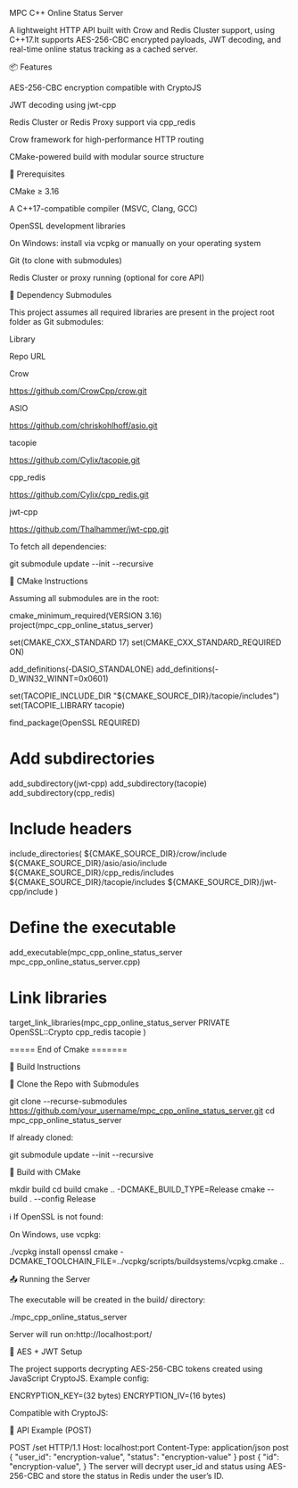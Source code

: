 MPC C++ Online Status Server

A lightweight HTTP API built with Crow and Redis Cluster support, using C++17.It supports AES-256-CBC encrypted payloads, JWT decoding, and real-time online status tracking as a cached server.

📦 Features

AES-256-CBC encryption compatible with CryptoJS

JWT decoding using jwt-cpp

Redis Cluster or Redis Proxy support via cpp_redis

Crow framework for high-performance HTTP routing

CMake-powered build with modular source structure

🔧 Prerequisites

CMake ≥ 3.16

A C++17-compatible compiler (MSVC, Clang, GCC)

OpenSSL development libraries

On Windows: install via vcpkg or manually on your operating system

Git (to clone with submodules)

Redis Cluster or proxy running (optional for core API)

📁 Dependency Submodules

This project assumes all required libraries are present in the project root folder as Git submodules:

Library

Repo URL

Crow

https://github.com/CrowCpp/crow.git

ASIO

https://github.com/chriskohlhoff/asio.git

tacopie

https://github.com/Cylix/tacopie.git

cpp_redis

https://github.com/Cylix/cpp_redis.git

jwt-cpp

https://github.com/Thalhammer/jwt-cpp.git

To fetch all dependencies:

git submodule update --init --recursive

🧰 CMake Instructions

Assuming all submodules are in the root:

cmake_minimum_required(VERSION 3.16)
project(mpc_cpp_online_status_server)

set(CMAKE_CXX_STANDARD 17)
set(CMAKE_CXX_STANDARD_REQUIRED ON)

add_definitions(-DASIO_STANDALONE)
add_definitions(-D_WIN32_WINNT=0x0601)

set(TACOPIE_INCLUDE_DIR "${CMAKE_SOURCE_DIR}/tacopie/includes")
set(TACOPIE_LIBRARY tacopie)

find_package(OpenSSL REQUIRED)

# Add subdirectories
add_subdirectory(jwt-cpp)
add_subdirectory(tacopie)
add_subdirectory(cpp_redis)

# Include headers
include_directories(
    ${CMAKE_SOURCE_DIR}/crow/include
    ${CMAKE_SOURCE_DIR}/asio/asio/include
    ${CMAKE_SOURCE_DIR}/cpp_redis/includes
    ${CMAKE_SOURCE_DIR}/tacopie/includes
    ${CMAKE_SOURCE_DIR}/jwt-cpp/include
)

# Define the executable
add_executable(mpc_cpp_online_status_server mpc_cpp_online_status_server.cpp)

# Link libraries
target_link_libraries(mpc_cpp_online_status_server
    PRIVATE
    OpenSSL::Crypto
    cpp_redis
    tacopie
)



===== End of Cmake =======


🚀 Build Instructions

🔹 Clone the Repo with Submodules

git clone --recurse-submodules https://github.com/your_username/mpc_cpp_online_status_server.git
cd mpc_cpp_online_status_server

If already cloned:

git submodule update --init --recursive

🔹 Build with CMake

mkdir build
cd build
cmake .. -DCMAKE_BUILD_TYPE=Release
cmake --build . --config Release

ℹ️ If OpenSSL is not found:

On Windows, use vcpkg:

./vcpkg install openssl
cmake -DCMAKE_TOOLCHAIN_FILE=../vcpkg/scripts/buildsystems/vcpkg.cmake ..

📤 Running the Server

The executable will be created in the build/ directory:

./mpc_cpp_online_status_server

Server will run on:http://localhost:port/

🔐 AES + JWT Setup

The project supports decrypting AES-256-CBC tokens created using JavaScript CryptoJS. Example config:

ENCRYPTION_KEY=(32 bytes)
ENCRYPTION_IV=(16 bytes)

Compatible with CryptoJS:


📩 API Example (POST)

POST /set HTTP/1.1
Host: localhost:port
Content-Type: application/json
post
{
  "user_id": "encryption-value",
  "status": "encryption-value"
}
post
{
  "id": "encryption-value",
}
The server will decrypt user_id and status using AES-256-CBC and store the status in Redis under the user’s ID.